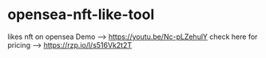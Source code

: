 # opensea-nft-like-tool
likes nft on opensea
Demo --> https://youtu.be/Nc-pLZehulY
check here for pricing --> https://rzp.io/l/s516Vk2t2T
